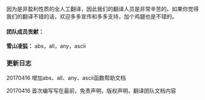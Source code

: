 因为是非盈利性质的全人工翻译，因此我们的翻译人员是非常辛苦的。如果你觉得我们的翻译不错的话，欢迎多多宣传和多多支持，加个鸡腿也是不错的。

#### 团队成员贡献：
**雪山凌狐：**
abs，all，any，ascii


### 更新日志
20170416 增加abs、all、any、ascii函数帮助文档

20170416 首次编写写在最前，免责声明，版权声明，翻译团队文档内容
